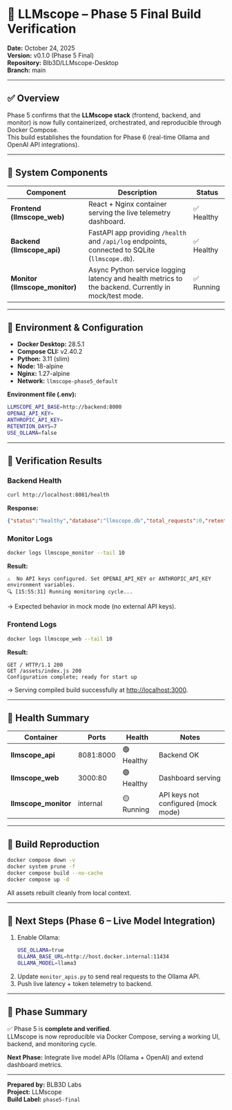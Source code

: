 # 🚀 LLMscope – Phase 5 Final Build Verification
**Date:** October 24, 2025  
**Version:** v0.1.0 (Phase 5 Final)  
**Repository:** Blb3D/LLMscope-Desktop  
**Branch:** main  

---

## ✅ Overview
Phase 5 confirms that the **LLMscope stack** (frontend, backend, and monitor) is now fully containerized, orchestrated, and reproducible through Docker Compose.  
This build establishes the foundation for Phase 6 (real-time Ollama and OpenAI API integrations).

---

## 🧱 System Components
| Component | Description | Status |
|------------|-------------|--------|
| **Frontend (llmscope_web)** | React + Nginx container serving the live telemetry dashboard. | ✅ Healthy |
| **Backend (llmscope_api)** | FastAPI app providing `/health` and `/api/log` endpoints, connected to SQLite (`llmscope.db`). | ✅ Healthy |
| **Monitor (llmscope_monitor)** | Async Python service logging latency and health metrics to the backend. Currently in mock/test mode. | ✅ Running |

---

## 🧪 Environment & Configuration
- **Docker Desktop:** 28.5.1  
- **Compose CLI:** v2.40.2  
- **Python:** 3.11 (slim)  
- **Node:** 18-alpine  
- **Nginx:** 1.27-alpine  
- **Network:** `llmscope-phase5_default`  

**Environment file (.env):**
```bash
LLMSCOPE_API_BASE=http://backend:8000
OPENAI_API_KEY=
ANTHROPIC_API_KEY=
RETENTION_DAYS=7
USE_OLLAMA=false
```

---

## 🧹 Verification Results
### Backend Health
```bash
curl http://localhost:8081/health
```
**Response:**
```json
{"status":"healthy","database":"llmscope.db","total_requests":0,"retention_days":7}
```

### Monitor Logs
```bash
docker logs llmscope_monitor --tail 10
```
**Result:**
```
⚠️  No API keys configured. Set OPENAI_API_KEY or ANTHROPIC_API_KEY environment variables.
🔍 [15:55:31] Running monitoring cycle...
```
→ Expected behavior in mock mode (no external API keys).

### Frontend Logs
```bash
docker logs llmscope_web --tail 10
```
**Result:**
```
GET / HTTP/1.1 200
GET /assets/index.js 200
Configuration complete; ready for start up
```
→ Serving compiled build successfully at [http://localhost:3000](http://localhost:3000).

---

## 🗾 Health Summary
| Container | Ports | Health | Notes |
|------------|--------|---------|--------|
| **llmscope_api** | 8081:8000 | 🟢 Healthy | Backend OK |
| **llmscope_web** | 3000:80 | 🟢 Healthy | Dashboard serving |
| **llmscope_monitor** | internal | 🟡 Running | API keys not configured (mock mode) |

---

## 🔐 Build Reproduction
```bash
docker compose down -v
docker system prune -f
docker compose build --no-cache
docker compose up -d
```
All assets rebuilt cleanly from local context.

---

## 🦯 Next Steps (Phase 6 – Live Model Integration)
1. Enable Ollama:
   ```bash
   USE_OLLAMA=true
   OLLAMA_BASE_URL=http://host.docker.internal:11434
   OLLAMA_MODEL=llama3
   ```
2. Update `monitor_apis.py` to send real requests to the Ollama API.
3. Push live latency + token telemetry to backend.

---

## 🏁 Phase Summary
✅ Phase 5 is **complete and verified**.  
LLMscope is now reproducible via Docker Compose, serving a working UI, backend, and monitoring cycle.

**Next Phase:** Integrate live model APIs (Ollama + OpenAI) and extend dashboard metrics.

---

**Prepared by:** BLB3D Labs  
**Project:** LLMscope  
**Build Label:** `phase5-final`